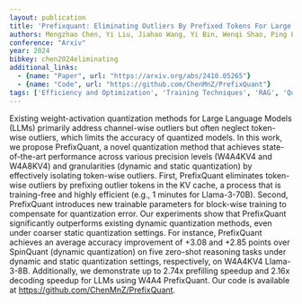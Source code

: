 ```yaml
---
layout: publication
title: 'Prefixquant: Eliminating Outliers By Prefixed Tokens For Large Language Models Quantization'
authors: Mengzhao Chen, Yi Liu, Jiahao Wang, Yi Bin, Wenqi Shao, Ping Luo
conference: "Arxiv"
year: 2024
bibkey: chen2024eliminating
additional_links:
  - {name: "Paper", url: "https://arxiv.org/abs/2410.05265"}
  - {name: "Code", url: "https://github.com/ChenMnZ/PrefixQuant"}
tags: ['Efficiency and Optimization', 'Training Techniques', 'RAG', 'Quantization', 'Has Code']
---
```

Existing weight-activation quantization methods for Large Language Models
(LLMs) primarily address channel-wise outliers but often neglect token-wise
outliers, which limits the accuracy of quantized models. In this work, we
propose PrefixQuant, a novel quantization method that achieves state-of-the-art
performance across various precision levels (W4A4KV4 and W4A8KV4) and
granularities (dynamic and static quantization) by effectively isolating
token-wise outliers. First, PrefixQuant eliminates token-wise outliers by
prefixing outlier tokens in the KV cache, a process that is training-free and
highly efficient (e.g., 1 minutes for Llama-3-70B). Second, PrefixQuant
introduces new trainable parameters for block-wise training to compensate for
quantization error. Our experiments show that PrefixQuant significantly
outperforms existing dynamic quantization methods, even under coarser static
quantization settings. For instance, PrefixQuant achieves an average accuracy
improvement of +3.08 and +2.85 points over SpinQuant (dynamic quantization) on
five zero-shot reasoning tasks under dynamic and static quantization settings,
respectively, on W4A4KV4 Llama-3-8B. Additionally, we demonstrate up to 2.74x
prefilling speedup and 2.16x decoding speedup for LLMs using W4A4 PrefixQuant.
Our code is available at https://github.com/ChenMnZ/PrefixQuant.
